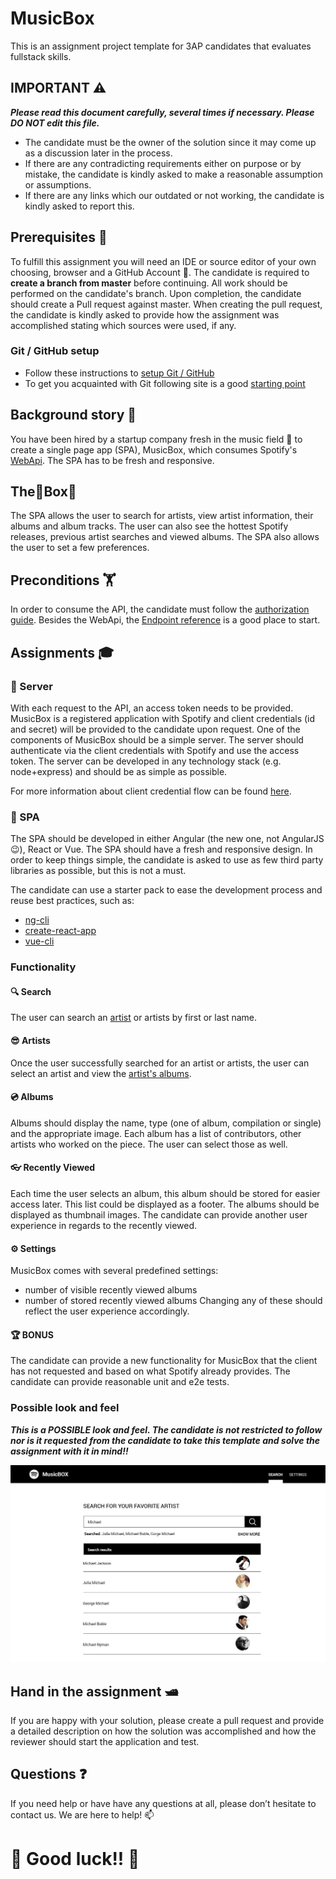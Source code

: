 # MusicBox
This is an assignment project template for 3AP candidates that evaluates fullstack skills.

## IMPORTANT ⚠️
**_Please read this document carefully, several times if necessary. Please DO NOT edit this file._**

- The candidate must be the owner of the solution since it may come up as a discussion later in the process.
- If there are any contradicting requirements either on purpose or by mistake, the candidate is kindly asked to make a reasonable assumption or assumptions.
- If there are any links which our outdated or not working, the candidate is kindly asked to report this.

## Prerequisites 🎒
To fulfill this assignment you will need an IDE or source editor of your own choosing, browser and a GitHub Account 🐙.
The candidate is required to **create a branch from master** before continuing.
All work should be performed on the candidate's branch.
Upon completion, the candidate should create a Pull request against master.
When creating the pull request, the candidate is kindly asked to provide how the assignment was accomplished stating which sources were used, if any.

### Git / GitHub setup
- Follow these instructions to [setup Git / GitHub](https://help.github.com/articles/set-up-git/)
- To get you acquainted with Git following site is a good [starting point](https://git-scm.com/book/en/v2/Getting-Started-Git-Basics)

## Background story 🗿
You have been hired by a startup company fresh in the music field 🎵 to create a single page app (SPA), MusicBox, which consumes Spotify's [WebApi](https://developer.spotify.com/web-api/). The SPA has to be fresh and responsive.

## The🎵Box🎁
The SPA allows the user to search for artists, view artist information, their albums and album tracks. The user can also
see the hottest Spotify releases, previous artist searches and viewed albums. The SPA also allows the user to set a few
preferences.

## Preconditions 🏋
In order to consume the API, the candidate must follow the [authorization guide](https://developer.spotify.com/web-api/authorization-guide/).
Besides the WebApi, the [Endpoint reference](https://developer.spotify.com/web-api/endpoint-reference/) is a good place to start.

## Assignments 🎓

### 📝 Server
With each request to the API, an access token needs to be provided. MusicBox is a registered application with Spotify and client credentials
(id and secret) will be provided to the candidate upon request. One of the components of MusicBox should be a simple server.
The server should authenticate via the client credentials with Spotify and use the access token.
The server can be developed in any technology stack (e.g. node+express) and should be as simple as possible.

For more information about client credential flow can be found [here](https://developer.spotify.com/web-api/authorization-guide/#client-credentials-flow).

### 📝 SPA
The SPA should be developed in either Angular (the new one, not AngularJS 😉), React or Vue. The SPA should have a fresh and responsive design.
In order to keep things simple, the candidate is asked to use as few third party libraries as possible, but this is not a must.

The candidate can use a starter pack to ease the development process and reuse best practices, such as:
- [ng-cli](https://cli.angular.io/)
- [create-react-app](https://github.com/facebookincubator/create-react-app)
- [vue-cli](https://cli.vuejs.org/)

### Functionality

#### 🔍 Search
The user can search an [artist](https://developer.spotify.com/web-api/search-item/) or artists by first or last name.

#### 😎 Artists
Once the user successfully searched for an artist or artists, the user can select an artist
and view the [artist's albums](https://developer.spotify.com/web-api/get-artists-albums).

#### 💿 Albums
Albums should display the name, type (one of album, compilation or single) and the appropriate image.
Each album has a list of contributors, other artists who worked on the piece. The user can select those as well.

#### 👓 Recently Viewed
Each time the user selects an album, this album should be stored for easier access later. This list could be displayed as a footer.
The albums should be displayed as thumbnail images. The candidate can provide another user experience in regards to the recently viewed.

#### ⚙ Settings
MusicBox comes with several predefined settings:
- number of visible recently viewed albums
- number of stored recently viewed albums
Changing any of these should reflect the user experience accordingly.

#### 🏆 BONUS
The candidate can provide a new functionality for MusicBox that the client has not requested and based on what Spotify already provides.
The candidate can provide reasonable unit and e2e tests.

### Possible look and feel
**_This is a POSSIBLE look and feel. The candidate is not restricted to follow nor is it requested from the candidate to take this template and solve the assignment with it in mind!!_**

![MusicBox](./assets/musicbox.jpg?raw=true "Music Box")

## Hand in the assignment 🛥
If you are happy with your solution, please create a pull request and provide a detailed description
on how the solution was accomplished and how the reviewer should start the application and test.

## Questions ❓
If you need help or have have any questions at all, please don’t hesitate to contact us. We are here to help! 📫

# 🎉 Good luck!! 🎉
